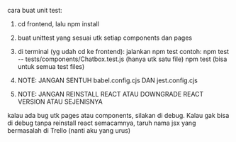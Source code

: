 cara buat unit test:

1. cd frontend, lalu npm install
2. buat unittest yang sesuai utk setiap components dan pages 
3. di terminal (yg udah cd ke frontend): jalankan npm test
    contoh:  npm test -- tests/components/Chatbox.test.js   (hanya utk satu file)
            npm test                                        (bisa untuk semua test files)

4. NOTE: JANGAN SENTUH babel.config.cjs DAN jest.config.cjs  
5. NOTE: JANGAN REINSTALL REACT ATAU DOWNGRADE REACT VERSION ATAU SEJENISNYA

kalau ada bug utk pages atau components, silakan di debug. 
Kalau gak bisa di debug tanpa reinstall react semacamnya, taruh nama jsx yang bermasalah di Trello (nanti aku yang urus)



